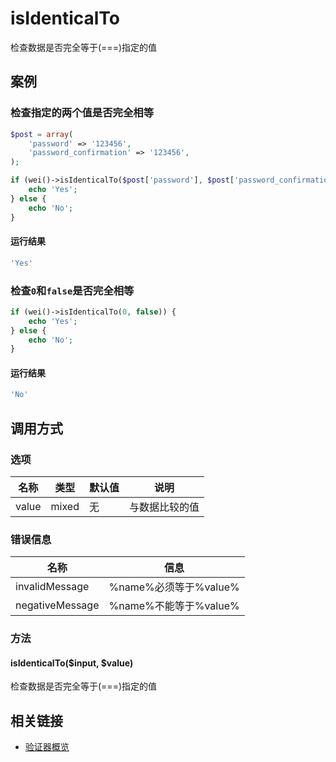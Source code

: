 isIdenticalTo
=============

检查数据是否完全等于(===)指定的值

案例
----

### 检查指定的两个值是否完全相等

```php
$post = array(
    'password' => '123456',
    'password_confirmation' => '123456',
);

if (wei()->isIdenticalTo($post['password'], $post['password_confirmation'])) {
    echo 'Yes';
} else {
    echo 'No';
}
```

#### 运行结果

```php
'Yes'
```

### 检查`0`和`false`是否完全相等

```php
if (wei()->isIdenticalTo(0, false)) {
    echo 'Yes';
} else {
    echo 'No';
}
```

#### 运行结果

```php
'No'
```

调用方式
--------

### 选项

名称              | 类型    | 默认值                   | 说明
------------------|---------|--------------------------|------
value             | mixed   | 无                       | 与数据比较的值

### 错误信息

名称                       | 信息
---------------------------|------
invalidMessage             | %name%必须等于%value%
negativeMessage            | %name%不能等于%value%

### 方法

#### isIdenticalTo($input, $value)

检查数据是否完全等于(===)指定的值

相关链接
--------

* [验证器概览](../book/validators.md)